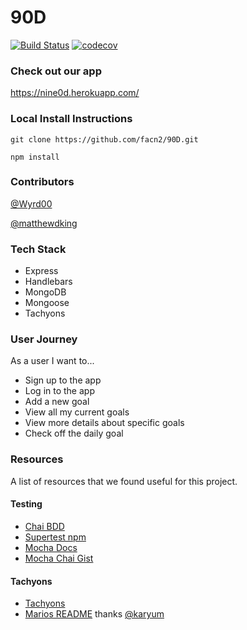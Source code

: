 # 90D

[![Build Status](https://travis-ci.org/facn2/90D.svg?branch=travis)](https://travis-ci.org/facn2/90D)
[![codecov](https://codecov.io/gh/facn2/90D/branch/master/graph/badge.svg)](https://codecov.io/gh/facn2/90D)

### Check out our app

https://nine0d.herokuapp.com/

### Local Install Instructions

```
git clone https://github.com/facn2/90D.git
```

```
npm install
```

### Contributors

[@Wyrd00](https://github.com/Wyrd00)

[@matthewdking](https://github.com/matthewdking)

### Tech Stack

+ Express
+ Handlebars
+ MongoDB
+ Mongoose
+ Tachyons

### User Journey

As a user I want to...

+ Sign up to the app
+ Log in to the app
+ Add a new goal
+ View all my current goals
+ View more details about specific goals
+ Check off the daily goal

### Resources

A list of resources that we found useful for this project.

#### Testing
+ [Chai BDD](http://chaijs.com/api/bdd/)
+ [Supertest npm](https://www.npmjs.com/package/supertest)
+ [Mocha Docs](https://mochajs.org/)
+ [Mocha Chai Gist](https://gist.github.com/yoavniran/1e3b0162e1545055429e)

#### Tachyons
+ [Tachyons](https://github.com/tachyons-css/tachyons/blob/master/css/tachyons.css#L681)
+ [Marios README](https://github.com/Karyum/Tachyons-Helpful-Classes/blob/master/README.md) thanks [@karyum](https://github.com/Karyum)
